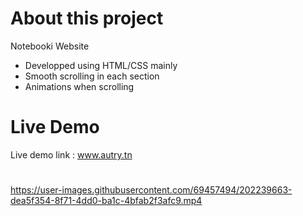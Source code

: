 # About this project
Notebooki Website 
- Developped using HTML/CSS mainly 
- Smooth scrolling in each section
- Animations when scrolling
# Live Demo
Live demo link : www.autry.tn
#
https://user-images.githubusercontent.com/69457494/202239663-dea5f354-8f71-4dd0-ba1c-4bfab2f3afc9.mp4 



